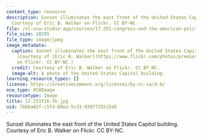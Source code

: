 ```yaml
---
content_type: resource
description: Sunset illuminates the east front of the United States Capitol building.
  Courtesy of Eric B. Walker on Flickr. CC BY-NC.
file: /ol-ocw-studio-app/courses/17-251-congress-and-the-american-political-system-i-fall-2016/7bbba02fc5fd08ea5c339397f25515dd_17-251f16-th.jpg
file_size: 20295
file_type: image/jpeg
image_metadata:
  caption: Sunset illuminates the east front of the United States Capitol building.
    (Courtesy of [Eric B. Walker](https://www.flickr.com/photos/premierehdr/8749459428/)
    on Flickr. CC BY-NC.)
  credit: Courtesy of Eric B. Walker on Flickr. CC BY-NC.
  image-alt: A photo of the United States Capitol building.
learning_resource_types: []
license: https://creativecommons.org/licenses/by-nc-sa/4.0/
ocw_type: OCWImage
resourcetype: Image
title: 17-251f16-th.jpg
uid: 7bbba02f-c5fd-08ea-5c33-9397f25515dd
---
```

Sunset illuminates the east front of the United States Capitol building. Courtesy of Eric B. Walker on Flickr. CC BY-NC.